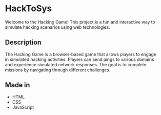 # HackToSys

Welcome to the Hacking Game! This project is a fun and interactive way to simulate hacking scenarios using web technologies.

## Description

The Hacking Game is a browser-based game that allows players to engage in simulated hacking activities. Players can send pings to various domains and experience simulated network responses. The goal is to complete missions by navigating through different challenges.

## Made in

- HTML
- CSS
- JavaScript
